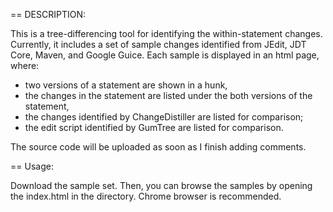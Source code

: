 == DESCRIPTION:

This is a tree-differencing tool for identifying the within-statement changes. 
Currently, it includes a set of sample changes identified from JEdit, JDT Core, Maven, and Google Guice. 
Each sample is displayed in an html page, where:
  - two versions of a statement are shown in a hunk,
  - the changes in the statement are listed under the both versions of the statement,
  - the changes identified by ChangeDistiller are listed for comparison;
  - the edit script identified by GumTree are listed for comparison.
   
The source code will be uploaded as soon as I finish adding comments.

== Usage:

Download the sample set. Then, you can browse the samples by opening the index.html in the directory. Chrome browser is recommended.
